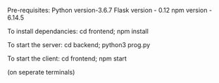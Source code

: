 Pre-requisites:
Python version-3.6.7
Flask version - 0.12
npm   version - 6.14.5

To install dependancies:
cd frontend;
npm install

To start the server:
cd backend;
python3 prog.py

To start the client:
cd frontend;
npm start

(on seperate terminals)
